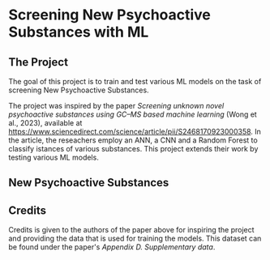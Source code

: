 # Screening New Psychoactive Substances with ML

## The Project
The goal of this project is to train and test various ML models on the task of screening New Psychoactive Substances.

The project was inspired by the paper _Screening unknown novel psychoactive substances using GC–MS based machine learning_ (Wong et al., 2023), available at https://www.sciencedirect.com/science/article/pii/S2468170923000358.
In the article, the reseachers employ an ANN, a CNN and a Random Forest to classify istances of various substances. This project extends their work by testing various ML models.

## New Psychoactive Substances

## Credits
Credits is given to the authors of the paper above for inspiring the project and providing the data that is used for training the models. This dataset can be found under the paper's _Appendix D. Supplementary data_. 
